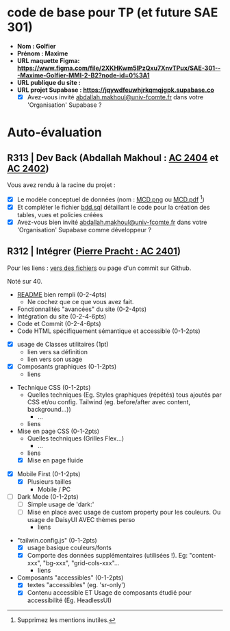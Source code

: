 # code de base pour TP (et future SAE 301)

- **Nom : Golfier**
- **Prénom : Maxime**
- **URL maquette Figma: https://www.figma.com/file/2XKHKwm5IPzQxu7XnvTPux/SAE-301---Maxime-Golfier-MMI-2-B2?node-id=0%3A1**
- **URL publique du site :**
- **URL projet Supabase : https://jqywdfeuwhjrkqmqjgpk.supabase.co**
  - [x] Avez-vous invité abdallah.makhoul@univ-fcomte.fr dans votre 'Organisation' Supabase ?

# Auto-évaluation

## R313 | Dev Back (Abdallah Makhoul : [AC 2404](https://moodle.univ-fcomte.fr/mod/assign/view.php?id=612670) et [AC 2402](https://moodle.univ-fcomte.fr/mod/assign/view.php?id=612669))

Vous avez rendu à la racine du projet :

- [x] Le modèle conceptuel de données (nom : [MCD.png](/MCD.png) ou [MCD.pdf](/MCD.pdf) [^1])
- [x] Et compléter le fichier [bdd.sql](/bdd.sql) détaillant le code pour la création des tables, vues et policies créées
- [x] Avez-vous bien invité abdallah.makhoul@univ-fcomte.fr dans votre 'Organisation' Supabase comme développeur ?

## R312 | Intégrer ([Pierre Pracht : AC 2401](https://moodle.univ-fcomte.fr/mod/assign/view.php?id=612668))

Pour les liens :
[vers des fichiers](https://docs.github.com/en/repositories/managing-your-repositorys-settings-and-features/customizing-your-repository/about-readmes#relative-links-and-image-paths-in-readme-files) ou page d'un commit sur Github.

Noté sur 40.

- [README](/README.md) bien rempli (0-2-4pts)
  - Ne cochez que ce que vous avez fait.
- Fonctionnalités "avancées" du site (0-2-4pts)
- Intégration du site (0-2-4-6pts)
- Code et Commit (0-2-4-6pts)
- Code HTML spécifiquement sémantique et accessible (0-1-2pts)

- [x] usage de Classes utilitaires (1pt)
  - lien vers sa définition
  - lien vers son usage
- [x] Composants graphiques (0-1-2pts)
  - liens
- Technique CSS (0-1-2pts)
  - Quelles techniques (Eg. Styles graphiques (répétés) tous ajoutés par CSS et/ou
    config. Tailwind (eg. before/after avec content, background...))
    - ...
  - liens
- Mise en page CSS (0-1-2pts)
  - Quelles techniques (Grilles Flex...)
    - ...
  - liens
  - [x] Mise en page fluide
- [x] Mobile First (0-1-2pts)
  - [x] Plusieurs tailles
    - Mobile / PC
- [ ] Dark Mode (0-1-2pts)
  - [ ] Simple usage de 'dark:'
  - [ ] Mise en place avec usage de custom property pour les couleurs. Ou usage de DaisyUI AVEC thèmes perso
    - liens
- "tailwin.config.js" (0-1-2pts)
  - [x] usage basique couleurs/fonts
  - [x] Comporte des données supplémentaires (utilisées !). Eg: "content-xxx", "bg-xxx", "grid-cols-xxx"...
    - liens
- Composants "accessibles" (0-1-2pts)
  - [x] textes "accessibles" (eg. 'sr-only')
  - [x] Contenu accessible ET Usage de composants étudié pour accessibilité (Eg. HeadlessUI)

[^1]: Supprimez les mentions inutiles.
